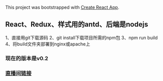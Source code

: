 This project was bootstrapped with [Create React App](https://github.com/facebook/create-react-app).

## React、Redux、样式用的antd、后端是nodejs

1、直接用git下载源码
2、git install下载项目所需的npm包
3、npm run build
4、将build文件夹部署到nginx或apache上                                      

### 现在的版本是v0.2
### [直播间链接](http://live.xiaoblogs.cn:81/index.html)

